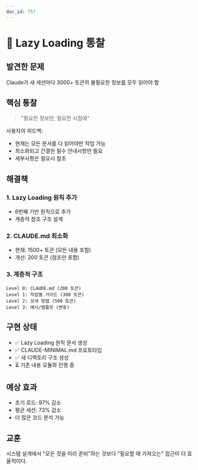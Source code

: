 ```yaml
---
doc_id: 757
---
```


# 🎯 Lazy Loading 통찰

## 발견한 문제
Claude가 새 세션마다 3000+ 토큰의 불필요한 정보를 모두 읽어야 함

## 핵심 통찰
> "필요한 정보만, 필요한 시점에"

사용자의 피드백:
- 현재는 모든 문서를 다 읽어야만 작업 가능
- 최소화되고 간결한 필수 안내사항만 필요
- 세부사항은 필요시 참조

## 해결책
### 1. Lazy Loading 원칙 추가
- 6번째 기반 원칙으로 추가
- 계층적 참조 구조 설계

### 2. CLAUDE.md 최소화
- 현재: 1500+ 토큰 (모든 내용 포함)
- 개선: 200 토큰 (참조만 포함)

### 3. 계층적 구조
```
Level 0: CLAUDE.md (200 토큰)
Level 1: 작업별 가이드 (300 토큰)
Level 2: 상세 방법 (500 토큰)
Level 3: 예시/템플릿 (변동)
```

## 구현 상태
- ✅ Lazy Loading 원칙 문서 생성
- ✅ CLAUDE-MINIMAL.md 프로토타입
- ✅ 새 디렉토리 구조 생성
- ⏳ 기존 내용 모듈화 진행 중

## 예상 효과
- 초기 로드: 97% 감소
- 평균 세션: 73% 감소
- 더 많은 코드 분석 가능

## 교훈
시스템 설계에서 "모든 것을 미리 준비"하는 것보다
"필요할 때 가져오는" 접근이 더 효율적이다.